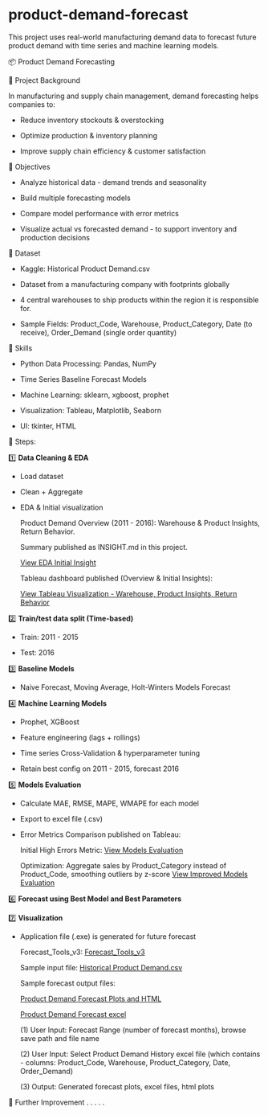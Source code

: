 # product-demand-forecast
This project uses real-world manufacturing demand data to forecast future product demand with time series and machine learning models.

📦 Product Demand Forecasting

📌 Project Background

In manufacturing and supply chain management, demand forecasting helps companies to:

- Reduce inventory stockouts & overstocking

- Optimize production & inventory planning

- Improve supply chain efficiency & customer satisfaction

📌 Objectives

- Analyze historical data - demand trends and seasonality

- Build multiple forecasting models

- Compare model performance with error metrics

- Visualize actual vs forecasted demand - to support inventory and production decisions

📌 Dataset

- Kaggle: Historical Product Demand.csv

- Dataset from a manufacturing company with footprints globally

- 4 central warehouses to ship products within the region it is responsible for.

- Sample Fields: Product_Code, Warehouse, Product_Category, Date (to receive), Order_Demand (single order quantity)

📌 Skills

- Python Data Processing: Pandas, NumPy

- Time Series Baseline Forecast Models

- Machine Learning: sklearn, xgboost, prophet

- Visualization: Tableau, Matplotlib, Seaborn

- UI: tkinter, HTML

📌 Steps:

1️⃣ **Data Cleaning & EDA**

  - Load dataset

  - Clean + Aggregate

  - EDA & Initial visualization

    Product Demand Overview (2011 - 2016): Warehouse & Product Insights, Return Behavior.

    Summary published as INSIGHT.md in this project.
  
    [View EDA Initial Insight](https://github.com/portfolio-projects-lim/product-demand-forecast/commit/234c881b088d9c5888603c4557e44a7e628cb415)

    Tableau dashboard published (Overview & Initial Insights):

    [View Tableau Visualization - Warehouse, Product Insights, Return Behavior](https://public.tableau.com/views/ProductDemandForecast_17570459518060/Dashboard1?:language=en-GB&:sid=&:redirect=auth&:display_count=n&:origin=viz_share_link)

2️⃣ **Train/test data split (Time-based)**

  - Train: 2011 - 2015

  - Test: 2016

3️⃣ **Baseline Models**
  
  - Naive Forecast, Moving Average, Holt-Winters Models Forecast

4️⃣ **Machine Learning Models**

  - Prophet, XGBoost
  
  - Feature engineering (lags + rollings)

  - Time series Cross-Validation & hyperparameter tuning

  - Retain best config on 2011 - 2015, forecast 2016

5️⃣ **Models Evaluation**

  - Calculate MAE, RMSE, MAPE, WMAPE for each model

  - Export to excel file (.csv)
  
  - Error Metrics Comparison published on Tableau:

    Initial High Errors Metric:
    [View Models Evaluation](https://public.tableau.com/views/ModelsEvaluationErrorMetrics/DashboardModelsEvaluation?:language=en-US&:sid=&:redirect=auth&:display_count=n&:origin=viz_share_link)

    Optimization: Aggregate sales by Product_Category instead of Product_Code, smoothing outliers by z-score
    [View Improved Models Evaluation](https://public.tableau.com/views/ForecastModelsEvaluation-AfterOptimize/Dashboard1?:language=en-GB&:sid=&:redirect=auth&:display_count=n&:origin=viz_share_link)
    
6️⃣ **Forecast using Best Model and Best Parameters**  

7️⃣ **Visualization**
 
- Application file (.exe) is generated for future forecast

  Forecast_Tools_v3: [Forecast_Tools_v3](https://drive.google.com/file/d/1i9gWT4bvGZju-zlKVRhkULH3FV8zTjPX/view?usp=drive_link)

  Sample input file: [Historical Product Demand.csv](https://drive.google.com/file/d/1iV2PplE7Pxa5b3BE8UFsXz0RfkAvJaLK/view?usp=drive_link)

  Sample forecast output files:
  
  [Product Demand Forecast Plots and HTML](https://drive.google.com/drive/folders/1gfbdDwhMgUggCn2y_3sg2VCVmV4zW4J-?usp=drive_link)

  [Product Demand Forecast excel](https://drive.google.com/drive/folders/1WC_IeXzIroL2-CPr_eNis_bAI9fedi2R?usp=drive_link)

  (1) User Input: Forecast Range (number of forecast months), browse save path and file name
  
  (2) User Input: Select Product Demand History excel file (which contains - columns: Product_Code, Warehouse, Product_Category, Date, Order_Demand)

  (3) Output: Generated forecast plots, excel files, html plots

  
📌 Further Improvement 
.
.
.
.
.

